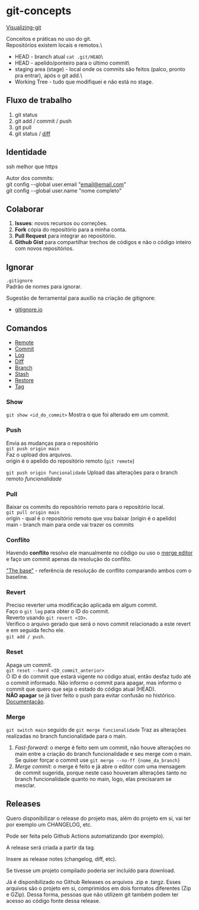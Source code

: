 # git-concepts
[Visualizing-git](https://git-school.github.io/visualizing-git/)

Conceitos e práticas no uso do git.\
Repositórios existem locais e remotos.\
- HEAD - branch atual `cat .git/HEAD`\
- HEAD - apelido/ponteiro para o último commit\
- staging area (stage) - local onde os commits são feitos (palco, pronto pra entrar), após o git add.\
- Working Tree - tudo que modifiquei e não está no stage.


## Fluxo de trabalho
1. git status
1. git add / commit / push
1. git pull
1. git status / [diff](https://git-scm.com/docs/git-diff/pt_BR)

## Identidade
ssh melhor que https

Autor dos commits:\
git config --global user.email "email@email.com"\
git config --global user.name "nome completo"

## Colaborar
1.  **Issues**: novos recursos ou correções.
1. **Fork** cópia do repositório para a minha conta.
1. **Pull Request** para integrar ao repositório.
1. **Github Gist** para compartilhar trechos de códigos e não o código inteiro com novos repositórios.

## Ignorar
`.gitignore`\
Padrão de nomes para ignorar.

Sugestão de ferramental para auxílio na criação de gitignore:
- [gitignore.io](https://gitignore.io/)

## Comandos
- [Remote](remote)
- [Commit](commit)
- [Log](log)
- [Diff](diff)
- [Branch](branch)
- [Stash](stash)
- [Restore](restore)
- [Tag](tag)

### Show
`git show <id_do_commit>`
Mostra o que foi alterado em um commit.


### Push
Envia as mudanças para o repositório\
`git push origin main`\
Faz o upload dos arquivos.\
origin é o apelido do repositório remoto (`git remote`)

`git push origin funcionalidade`
Upload das alterações para o branch remoto _funcionalidade_

### Pull
Baixar os commits do repositório remoto para o repositório local.\
`git pull origin main`\
origin - qual é o repositório remoto que vou baixar (origin é o apelido)\
main - branch main para onde vai trazer os commits

### Conflito
Havendo **conflito** resolvo ele manualmente no código ou uso o [merge editor](https://learn.microsoft.com/pt-br/visualstudio/version-control/git-resolve-conflicts?view=vs-2022) e faço um commit apenas da resolução do conflito.

["The base"](https://www.youtube.com/watch?v=HosPml1qkrg&ab_channel=VisualStudioCode) - referência de resolução de conflito comparando ambos com o baseline.

### Revert
Preciso reverter uma modificação aplicada em algum commit.\
Faço o `git log` para obter o ID do commit.\
Reverto usando `git revert <ID>`.\
Verifico o arquivo gerado que será o novo commit relacionado a este revert e em seguida fecho ele.\
`git add / push`.

### Reset
Apaga um commit.\
`git reset --hard <ID_commit_anterior>`\
O ID é do commit que estará vigente no código atual, então desfaz tudo até o commit informado. Não informo o commit para apagar, mas informo o commit que quero que seja o estado do código atual (HEAD).\
**NÃO apagar** se já tiver feito o push para evitar confusão no histórico.
[Documentação](https://git-scm.com/docs/git-reset/pt_BR).

### Merge
`git switch main` seguido de `git merge funcionalidade`
Traz as alterações realizadas no branch funcionalidade para o main.
1. _Fast-forward_: o merge é feito sem um commit, não houve alterações no main entre a criação do branch funcionalidade e seu merge com o main.\
Se quiser forçar o commit use `git merge --no-ff {nome_da_branch}`
2. _Merge commit_: o merge é feito e já abre o editor com uma mensagem de commit sugerida, porque neste caso houveram alterações tanto no branch funcionalidade quanto no main, logo, elas precisaram se mesclar.

## Releases
Quero disponibilizar o release do projeto mas, além do projeto em si, vai ter por exemplo um CHANGELOG, etc.

Pode ser feita pelo Github Actions automatizando (por exemplo).

A release será criada a partir da tag.

Insere as release notes (changelog, diff, etc).

Se tivesse um projeto compilado poderia ser incluído para download.

Já é disponibilizado no Github Releases os arquivos .zip e .targz. Esses arquivos são o projeto em si, comprimidos em dois formatos diferentes (Zip e GZip). Dessa forma, pessoas que não utilizem git também podem ter acesso ao código fonte dessa release.
